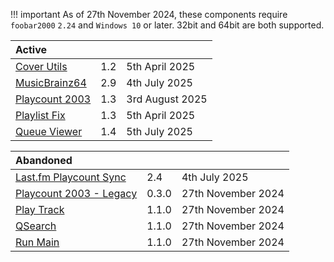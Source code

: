 !!! important
	As of 27th November 2024, these components require `foobar2000` `2.24` and `Windows 10`
	or later. 32bit and 64bit are both supported.

|Active|||
|:---|:---|:---|
|[Cover Utils](component/cover-utils.md)|1.2|5th April 2025|
|[MusicBrainz64](component/musicbrainz64.md)|2.9|4th July 2025|
|[Playcount 2003](component/playcount-2003.md)|1.3|3rd August 2025|
|[Playlist Fix](component/playlist-fix.md)|1.3|5th April 2025|
|[Queue Viewer](component/queue-viewer.md)|1.4|5th July 2025|

|Abandoned|||
|:---|:---|:---|
|[Last.fm Playcount Sync](component/lastfm-playcount-sync.md)|2.4|4th July 2025|
|[Playcount 2003 - Legacy](component/playcount-2003-legacy.md)|0.3.0|27th November 2024|
|[Play Track](component/play-track.md)|1.1.0|27th November 2024|
|[QSearch](component/qsearch.md)|1.1.0|27th November 2024|
|[Run Main](component/run-main.md)|1.1.0|27th November 2024|
